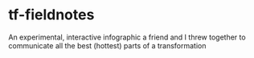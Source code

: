 # tf-fieldnotes
An experimental, interactive infographic a friend and I threw together to communicate all the best (hottest) parts of a transformation
